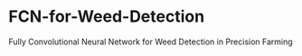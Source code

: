 # FCN-for-Weed-Detection
Fully Convolutional Neural Network for Weed Detection in Precision Farming
